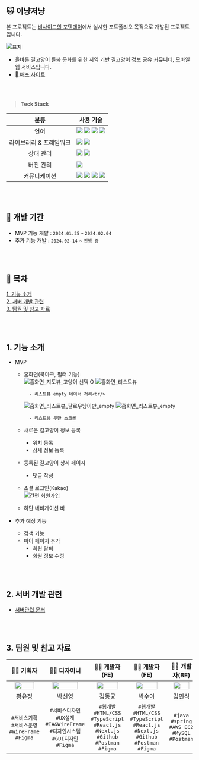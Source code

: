 ## 🐱 이냥저냥

본 프로젝트는 [비사이드의 포텐데이](https://bside.best/projects/detail/P240123162910)에서 실시한 포트폴리오 목적으로 개발된 프로젝트입니다.
<br />

![표지](https://github.com/401-potenday/it-that-cat/assets/39180932/629b2f29-04b5-43cf-9178-2cabd31cb0a3)

- 올바른 길고양이 돌봄 문화를 위한 지역 기반 길고양이 정보 공유 커뮤니티, 모바일 웹 서비스입니다.
- [🚀 배포 사이트](https://it-that-cat.vercel.app/)

<br />
<br />
  
> **Teck Stack**

|          분류           | 사용 기술                                                                                                                                                                                                                                                                                                                                                                                                                                     |
| :---------------------: | --------------------------------------------------------------------------------------------------------------------------------------------------------------------------------------------------------------------------------------------------------------------------------------------------------------------------------------------------------------------------------------------------------------------------------------------- |
|          언어           | <img src='https://img.shields.io/badge/html5-E34F26?style=for-the-badge&logo=html5&logoColor=white' /> <img src='https://img.shields.io/badge/css3-1572B6?style=for-the-badge&logo=css3&logoColor=white' /> <img src='https://img.shields.io/badge/javascript-F7DF1E?style=for-the-badge&logo=javascript&logoColor=white' /> <img src='https://img.shields.io/badge/typescript-3178C6?style=for-the-badge&logo=typescript&logoColor=white' /> |
| 라이브러리 & 프레임워크 | <img src='https://img.shields.io/badge/React-61DAFB?style=for-the-badge&logo=react&logoColor=white' /> <img src='https://img.shields.io/badge/next.js-000000?style=for-the-badge&logo=nextdotjs&logoColor=white' />                                                                                                                                                                                                                           |
|        상태 관리        | <img src='https://img.shields.io/badge/zustand-000000?style=for-the-badge&logo=zustand&logoColor=white' /> <img src='https://img.shields.io/badge/reactquery-FF4154?style=for-the-badge&logo=reactquery&logoColor=white' />                                                                                                                                                                                                                   |
|        버전 관리        | <img src='https://img.shields.io/badge/github-181717?style=for-the-badge&logo=github&logoColor=white' />                                                                                                                                                                                                                                                                                                                                      |
|      커뮤니케이션       | <img src='https://img.shields.io/badge/Slack-4A154B?style=for-the-badge&logo=slack&logoColor=white' /> <img src='https://img.shields.io/badge/Notion-000000?style=for-the-badge&logo=notion&logoColor=white' /> <img src='https://img.shields.io/badge/Zoom-2D8CFF?style=for-the-badge&logo=zoom&logoColor=white' /> <img src='https://img.shields.io/badge/jira-0052CC?style=for-the-badge&logo=jira&logoColor=white' />                     |

<br />
<br />

## 📅 개발 기간

- MVP 기능 개발 : `2024.01.25` - `2024.02.04`
- 추가 기능 개발 : `2024.02-14` ~ `진행 중`

<br />
<br />

## 📌 목차

[1. 기능 소개](#1-기능-소개)<br/>
[2. 서버 개발 관련](#2-서버-개발-관련)<br/>
[3. 팀원 및 참고 자료](#3-팀원-및-참고-자료)<br/>

<br />
<br />

## 1. 기능 소개

- MVP

  - 홈화면(북마크, 필터 기능)<br/>
    ![홈화면_지도뷰_고양이 선택 O](https://github.com/401-potenday/it-that-cat/assets/39180932/de14ad21-e6de-4b7b-b0c5-a2f086dba445)
    ![홈화면_리스트뷰](https://github.com/401-potenday/it-that-cat/assets/39180932/a23a9a64-e2c9-4d30-8c4c-b485707f0aee)

          - 리스트뷰 empty 데이터 처리<br/>

    ![홈화면_리스트뷰_팔로우냥이만_empty](https://github.com/401-potenday/it-that-cat/assets/39180932/d7c0f444-d74e-40e3-92e3-3b5354a87c8a)
    ![홈화면_리스트뷰_empty](https://github.com/401-potenday/it-that-cat/assets/39180932/0adb2d21-e079-4524-84f8-9625dec08a11)

          - 리스트뷰 무한 스크롤

  - 새로운 길고양이 정보 등록
    - 위치 등록<br/>
    - 상세 정보 등록<br/>
  - 등록된 길고양이 상세 페이지<br/>

    - 댓글 작성<br/>

  - 소셜 로그인(Kakao)<br/>
    ![간편 회원가입](https://github.com/401-potenday/it-that-cat/assets/39180932/cbb0767e-8bb7-415c-9021-3dc5d602e2f9)

  - 하단 네비게이션 바
    <br />

- 추가 예정 기능
  - 검색 기능
  - 마이 페이지 추가
    - 회원 탈퇴
    - 회원 정보 수정

<br />
<br />

## 2. 서버 개발 관련

- [서버관련 문서](https://github.com/401-potenday/backend/blob/main/README.md)

<br />
<br />

## 3. 팀원 및 참고 자료

|                                                         👩‍🚀 기획자                                                         |                                                        👩‍🎤 디자이너                                                        |                                                       👩‍💻 개발자(FE)                                                       |                                                       👨‍💻 개발자(FE)                                                       |                                                       👩‍💻 개발자(BE)                                                       |
| :-----------------------------------------------------------------------------------------------------------------------: | :-----------------------------------------------------------------------------------------------------------------------: | :-----------------------------------------------------------------------------------------------------------------------: | :-----------------------------------------------------------------------------------------------------------------------: | :-----------------------------------------------------------------------------------------------------------------------: |
| <img src='https://github.com/401-potenday/it-that-cat/assets/39180932/f54af996-6856-464f-9ebd-a9efa2e585f4' width='80%'/> | <img src='https://github.com/401-potenday/it-that-cat/assets/39180932/48fce929-8b8c-40e0-ba0d-817d3ed55cfa' width='80%'/> | <img src='https://github.com/401-potenday/it-that-cat/assets/39180932/c4dbc84d-0125-4222-ba29-713e86527b29' width='80%'/> | <img src='https://github.com/401-potenday/it-that-cat/assets/39180932/a6c1d46a-8739-4dec-b98b-34e8ba681af4' width='80%'/> | <img src='https://github.com/401-potenday/it-that-cat/assets/39180932/8671dea4-7b67-4e09-9a3e-d16e53a48e3e' width='80%'/> |
|                                     [황유정](https://instagram.com/youjung_sunshine/)                                     |                                  [박선영](https://www.linkedin.com/in/선영-박-a58a9219b)                                  |                                            [김동균](https://github.com/catca)                                             |                                           [박수아](https://github.com/Dorabang)                                           |                                                          김민식                                                           |
|                                     `#서비스기획` `#서비스운영` `#WireFrame` `#Figma`                                     |                      `#서비스디자인` `#UX설계` `#IA&WireFrame` `#디자인시스템` `#GUI디자인` `#Figma`                      |                 `#웹개발` `#HTML/CSS` `#TypeScript` `#React.js` `#Next.js` `#Github` `#Postman` `#Figma`                  |                 `#웹개발` `#HTML/CSS` `#TypeScript` `#React.js` `#Next.js` `#Github` `#Postman` `#Figma`                  |                                     `#java` `#spring` `#AWS EC2` `#MySQL` `#Postman`                                      |

<br />
<br />
<br />
<br />
